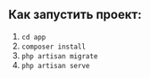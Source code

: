 ## Как запустить проект:

1. `cd app`
2. `composer install`
3. `php artisan migrate`
4. `php artisan serve`

